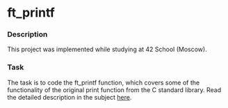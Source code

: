 # ft_printf

### Description

This project was implemented while studying at 42 School (Moscow).

### Task

The task is to code the ft_printf function, which covers some of the functionality of the original print function from the C standard library.
Read the detailed description in the subject [here](https://github.com/mikhdm/ft_printf/blob/master/en.subject.pdf).
